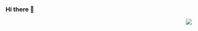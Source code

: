 ### Hi there 👋

<!--
**qq849012418/qq849012418** is a ✨ _special_ ✨ repository because its `README.md` (this file) appears on your GitHub profile.

Here are some ideas to get you started:

- 🔭 I’m currently working on ...
- 🌱 I’m currently learning ...
- 👯 I’m looking to collaborate on ...
- 🤔 I’m looking for help with ...
- 💬 Ask me about ...
- 📫 How to reach me: ...
- 😄 Pronouns: ...
- ⚡ Fun fact: ...
-->
<img align="right" src="https://github-readme-stats.vercel.app/api?username=qq849012418&show_icons=true&icon_color=CE1D2D&text_color=718096&bg_color=ffffff&hide_title=true" />

